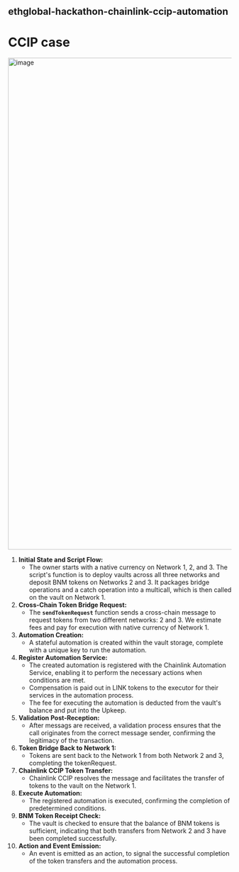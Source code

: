 ## ethglobal-hackathon-chainlink-ccip-automation
# CCIP case

<img width="1110" alt="image" src="https://github.com/dittonetwork/ethglobal-hackathon-chainlink-ccip-automation/assets/121140761/75827ab7-e809-4e33-a3eb-85851ed89313">


1. **Initial State and Script Flow:**
    - The owner starts with a native currency on Network 1, 2, and 3. The script's function is to deploy vaults across all three networks and deposit BNM tokens on Networks 2 and 3. It packages bridge operations and a catch operation into a multicall, which is then called on the vault on Network 1.
2. **Cross-Chain Token Bridge Request:**
    - The **`sendTokenRequest`** function sends a cross-chain message to request tokens from two different networks: 2 and 3. We estimate fees and pay for execution with native currency of Network 1.
3. **Automation Creation:**
    - A stateful automation is created within the vault storage, complete with a unique key to run the automation.
4. **Register Automation Service:**
    - The created automation is registered with the Chainlink Automation Service, enabling it to perform the necessary actions when conditions are met.
    - Compensation is paid out in LINK tokens to the executor for their services in the automation process.
    - The fee for executing the automation is deducted from the vault's balance and put into the Upkeep.
5. **Validation Post-Reception:**
    - After messags are received, a validation process ensures that the call originates from the correct message sender, confirming the legitimacy of the transaction.
6. **Token Bridge Back to Network 1:**
    - Tokens are sent back to the Network 1 from both Network 2 and 3, completing the tokenRequest.
7. **Chainlink CCIP Token Transfer:**
    - Chainlink CCIP resolves the message and facilitates the transfer of tokens to the vault on the Network 1.
8. **Execute Automation:**
    - The registered automation is executed, confirming the completion of predetermined conditions.
9. **BNM Token Receipt Check:**
    - The vault is checked to ensure that the balance of BNM tokens is sufficient, indicating that both transfers from Network 2 and 3 have been completed successfully.
10. **Action and Event Emission:**
    - An event is emitted as an action, to signal the successful completion of the token transfers and the automation process.
